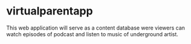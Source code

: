 # virtualparentapp
This web application will serve as a content database were viewers can watch episodes of podcast and listen to music of underground artist.
